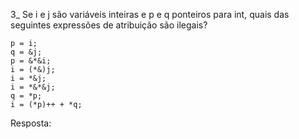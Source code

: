3_ Se i e j são variáveis inteiras e p e q ponteiros para int, 
quais das seguintes expressões de atribuição são ilegais?
```
p = i;
q = &j;
p = &*&i;
i = (*&)j;
i = *&j;
i = *&*&j;
q = *p;
i = (*p)++ + *q;
```
Resposta:

